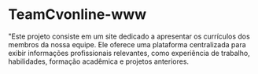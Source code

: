 # TeamCvonline-www
"Este projeto consiste em um site dedicado a apresentar os currículos dos membros da nossa equipe. Ele oferece uma plataforma centralizada para exibir informações profissionais relevantes, como experiência de trabalho, habilidades, formação acadêmica e projetos anteriores. 
